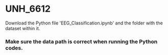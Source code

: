 # UNH_6612
Download the Python file 'EEG_Classification.ipynb' and the folder with the dataset within it.
### Make sure the data path is correct when running the Python codes.

